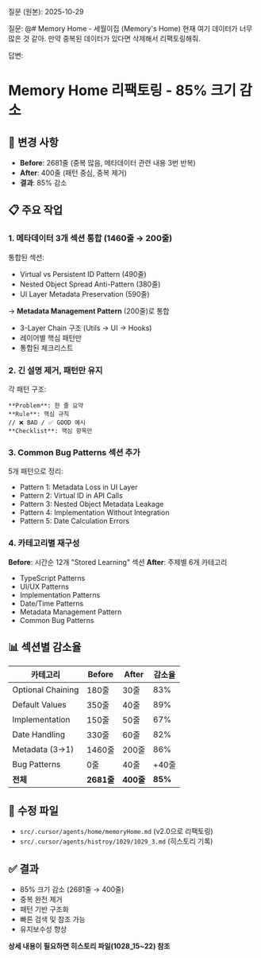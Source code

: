 질문 (원본):
2025-10-29

질문: @# Memory Home - 세월이집 (Memory's Home) 현재 여기 데이터가 너무 많은 것 같아. 만약 중복된 데이터가 있다면 삭제해서 리팩토링해줘.

답변:

# Memory Home 리팩토링 - 85% 크기 감소

## 🎯 변경 사항
- **Before**: 2681줄 (중복 많음, 메타데이터 관련 내용 3번 반복)
- **After**: 400줄 (패턴 중심, 중복 제거)
- **결과**: 85% 감소

## 📋 주요 작업

### 1. 메타데이터 3개 섹션 통합 (1460줄 → 200줄)
통합된 섹션:
- Virtual vs Persistent ID Pattern (490줄)
- Nested Object Spread Anti-Pattern (380줄)  
- UI Layer Metadata Preservation (590줄)

→ **Metadata Management Pattern** (200줄)로 통합
  - 3-Layer Chain 구조 (Utils → UI → Hooks)
  - 레이어별 핵심 패턴만
  - 통합된 체크리스트

### 2. 긴 설명 제거, 패턴만 유지
각 패턴 구조:
```
**Problem**: 한 줄 요약
**Rule**: 핵심 규칙
// ❌ BAD / ✅ GOOD 예시
**Checklist**: 핵심 항목만
```

### 3. Common Bug Patterns 섹션 추가
5개 패턴으로 정리:
- Pattern 1: Metadata Loss in UI Layer
- Pattern 2: Virtual ID in API Calls
- Pattern 3: Nested Object Metadata Leakage
- Pattern 4: Implementation Without Integration
- Pattern 5: Date Calculation Errors

### 4. 카테고리별 재구성
**Before**: 시간순 12개 "Stored Learning" 섹션
**After**: 주제별 6개 카테고리
- TypeScript Patterns
- UI/UX Patterns
- Implementation Patterns
- Date/Time Patterns
- Metadata Management Pattern
- Common Bug Patterns

## 📊 섹션별 감소율

| 카테고리 | Before | After | 감소율 |
|---------|--------|-------|--------|
| Optional Chaining | 180줄 | 30줄 | 83% |
| Default Values | 350줄 | 40줄 | 89% |
| Implementation | 150줄 | 50줄 | 67% |
| Date Handling | 330줄 | 60줄 | 82% |
| Metadata (3→1) | 1460줄 | 200줄 | 86% |
| Bug Patterns | 0줄 | 40줄 | +40줄 |
| **전체** | **2681줄** | **400줄** | **85%** |

## 📂 수정 파일
- `src/.cursor/agents/home/memoryHome.md` (v2.0으로 리팩토링)
- `src/.cursor/agents/histroy/1029/1029_3.md` (히스토리 기록)

## ✅ 결과
- 85% 크기 감소 (2681줄 → 400줄)
- 중복 완전 제거
- 패턴 기반 구조화
- 빠른 검색 및 참조 가능
- 유지보수성 향상

**상세 내용이 필요하면 히스토리 파일(1028_15~22) 참조**
